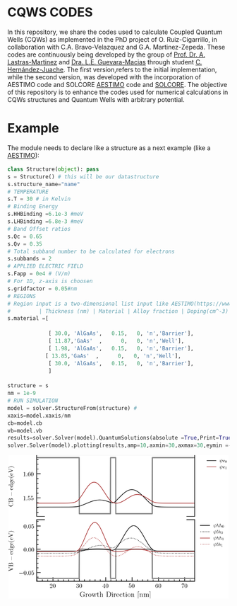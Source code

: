 # CQWS CODES
In this repository, we share the codes used to calculate Coupled Quantum Wells (CQWs) as implemented in the PhD project of O. Ruiz-Cigarrillo, in collaboration with C.A. Bravo-Velazquez and G.A. Martinez-Zepeda. These codes are continuously being developed by the group of  [Prof. Dr. A. Lastras-Martinez](https://scholar.google.com.mx/citations?user=D7IB_lIAAAAJ&hl=en&oi=ao) and [Dra. L.E. Guevara-Macias](https://scholar.google.es/citations?user=BDxMfXYAAAAJ&hl=es&oi=ao) through student [C. Hernández-Juache](https://github.com/orgs/NanophotonIICOs/people/Citlali-Juache). The first version,refers to the initial implementation, while the second version,  was developed  with the incorporation of AESTIMO code and SOLCORE  [AESTIMO](https://www.aestimosolver.org/) code and [SOLCORE](https://www.solcore.solar/). The objective of this repository is to enhance the codes used for numerical calculations in CQWs structures and Quantum Wells with arbitrary potential.
<p align=center>

# Example

The module needs to declare like a structure as a next example (like a [AESTIMO](https://www.aestimosolver.org/)):

``` python
class Structure(object): pass
s = Structure() # this will be our datastructure
s.structure_name="name"
# TEMPERATURE
s.T = 30 # in Kelvin
# Binding Energy
s.HHBinding =6.1e-3 #meV
s.LHBinding =6.8e-3 #meV
# Band Offset ratios
s.Qc = 0.65
s.Qv = 0.35
# Total subband number to be calculated for electrons
s.subbands = 2
# APPLIED ELECTRIC FIELD
s.Fapp = 0e4 # (V/m)
# For 1D, z-axis is choosen
s.gridfactor = 0.05#nm
# REGIONS
# Region input is a two-dimensional list input like AESTIMO(https://www.aestimosolver.org/) .
#         | Thickness (nm) | Material | Alloy fraction | Doping(cm^-3) | n or p type |
s.material =[

             [ 30.0, 'AlGaAs',   0.15,   0, 'n','Barrier'],
             [ 11.87,'GaAs'  ,      0,   0, 'n','Well'],
             [ 1.98, 'AlGaAs',   0.15,   0, 'n','Barrier'],
            [ 13.85,'GaAs'  ,      0,   0, 'n','Well'],
             [ 30.0, 'AlGaAs',   0.15,   0, 'n','Barrier'],
             ]

structure = s
nm = 1e-9
# RUN SIMULATION
model = solver.StructureFrom(structure) #
xaxis=model.xaxis/nm
cb=model.cb
vb=model.vb
results=solver.Solver(model).QuantumSolutions(absolute =True,Print=True)
solver.Solver(model).plotting(results,amp=10,axmin=30,axmax=30,eymin =-0.01,eymax=0.01,hymin=-0.2,hymax=-2,save=False)
```

<p align=center>
  <img src="examples/example.png" width="500">
</p>
